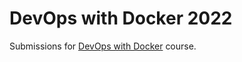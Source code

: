 # DevOps with Docker 2022  

Submissions for [DevOps with Docker](https://devopswithdocker.com/) course.
